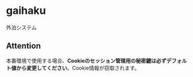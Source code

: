 # gaihaku
外泊システム

## Attention
本番環境で使用する場合、**Cookieのセッション管理用の秘密鍵は必ずデフォルト値から変更してください**。Cookie情報が窃取されます。